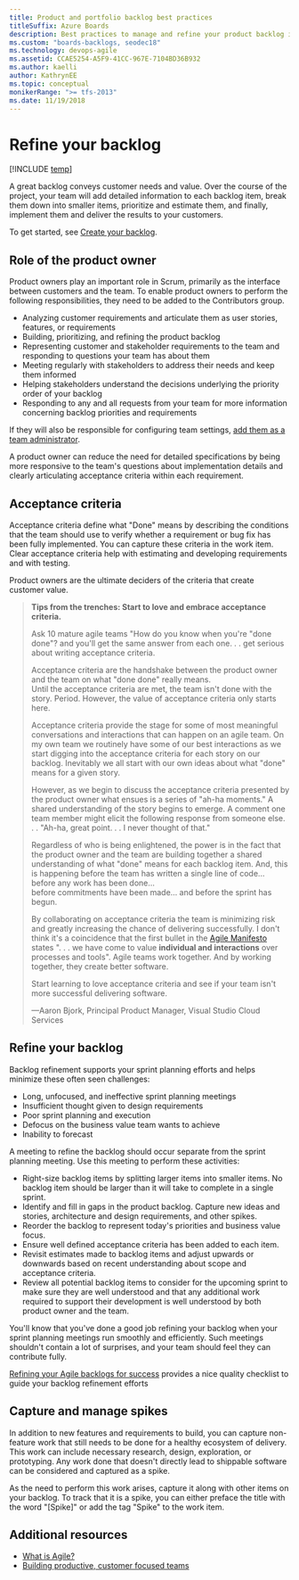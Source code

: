 ```yaml
---
title: Product and portfolio backlog best practices
titleSuffix: Azure Boards
description: Best practices to manage and refine your product backlog in Azure Boards & TFS
ms.custom: "boards-backlogs, seodec18"
ms.technology: devops-agile
ms.assetid: CCAE5254-A5F9-41CC-967E-7104BD36B932
ms.author: kaelli
author: KathrynEE
ms.topic: conceptual
monikerRange: ">= tfs-2013"
ms.date: 11/19/2018
---
```


# Refine your backlog

[!INCLUDE [temp](../includes/version-vsts-tfs-all-versions.md)]

A great backlog conveys customer needs and value. Over the course of the project, your team will add detailed
information to each backlog item, break them down into smaller items, prioritize and estimate them, and finally,
implement them and deliver the results to your customers.

To get started, see [Create your backlog](create-your-backlog.md).

<a name="product-owner-role"></a>

## Role of the product owner

Product owners play an important role in Scrum, primarily as the interface between customers and the team. To enable product owners to perform the following responsibilities, they need to be added to the Contributors group.

- Analyzing customer requirements and articulate them as user stories, features, or requirements
- Building, prioritizing, and refining the product backlog
- Representing customer and stakeholder requirements to the team and responding to questions your team has about them
- Meeting regularly with stakeholders to address their needs and keep them informed
- Helping stakeholders understand the decisions underlying the priority order of your backlog
- Responding to any and all requests from your team for more information concerning backlog priorities and requirements

If they will also be responsible for configuring team settings, [add them as a team administrator](../../organizations/settings/add-team-administrator.md).

A product owner can reduce the need for detailed specifications by being more responsive to the team's questions about implementation details and clearly articulating acceptance criteria within each requirement.

<a name="acceptance"></a>

## Acceptance criteria

Acceptance criteria define what "Done" means by describing the conditions that the team should use to verify whether a requirement or bug fix has been fully implemented. You can capture these criteria in the work item. Clear acceptance criteria help with estimating and developing requirements and with testing.

Product owners are the ultimate deciders of the criteria that create customer value.

> **Tips from the trenches: Start to love and embrace acceptance criteria.**
>
> Ask 10 mature agile teams "How do you know when you're "done done"?
> and you'll get the same answer from each one. . . get serious about writing acceptance criteria.
>
> Acceptance criteria are the handshake between the product owner and the team on what "done done" really means.  
> Until the acceptance criteria are met, the team isn't done with the story. Period.
> However, the value of acceptance criteria only starts here.
>
> Acceptance criteria provide the stage for some of most meaningful conversations and interactions
> that can happen on an agile team. On my own team we routinely have some of our best interactions as
> we start digging into the acceptance criteria for each story on our backlog.
> Inevitably we all start with our own ideas about what "done" means for a given story.
>
> However, as we begin to discuss the acceptance criteria presented by the product owner what
> ensues is a series of "ah-ha moments."
> A shared understanding of the story begins to emerge. A comment one team member might elicit
> the following response from someone else. . . "Ah-ha, great point. . . I never thought of that."
>
> Regardless of who is being enlightened, the power is in the fact that the product owner and
> the team are building together a shared understanding of what "done" means for each backlog item.
> And, this is happening before the team has written a single line of code&hellip; before any work has been done&hellip;  
> before commitments have been made&hellip; and before the sprint has begun.
>
> By collaborating on acceptance criteria the team is minimizing risk and greatly increasing the chance of delivering successfully.
> I don't think it's a coincidence that the first bullet in the
> [Agile Manifesto](https://agilemanifesto.org/) states ". . . we have come to value
> **individual and interactions** over processes and tools".
> Agile teams work together. And by working together, they create better software.
>
> Start learning to love acceptance criteria and see if your team isn't more successful delivering software.
>
> &mdash;Aaron Bjork, Principal Product Manager, Visual Studio Cloud Services

<a id="refine"> </a>

## Refine your backlog

Backlog refinement supports your sprint planning efforts and helps minimize these often seen challenges:

- Long, unfocused, and ineffective sprint planning meetings
- Insufficient thought given to design requirements
- Poor sprint planning and execution
- Defocus on the business value team wants to achieve
- Inability to forecast

A meeting to refine the backlog should occur separate from the sprint planning meeting. Use this meeting to perform these activities:

- Right-size backlog items by splitting larger items into smaller items. No backlog item should be larger than it will take to complete in a single sprint.
- Identify and fill in gaps in the product backlog. Capture new ideas and stories, architecture and design requirements, and other spikes.
- Reorder the backlog to represent today's priorities and business value focus.
- Ensure well defined acceptance criteria has been added to each item.
- Revisit estimates made to backlog items and adjust upwards or downwards based on recent understanding about scope and acceptance criteria.
- Review all potential backlog items to consider for the upcoming sprint to make sure they are well understood and that any additional work required to support their development is well understood by both product owner and the team.

You'll know that you've done a good job refining your backlog when your sprint planning meetings run smoothly and efficiently. Such meetings shouldn't contain a lot of surprises, and your team should feel they can contribute fully.

[Refining your Agile backlogs for success](https://www.batimes.com/robert-galen/grooming-your-agile-backlogs-for-success.html) provides a nice quality checklist to guide your backlog refinement efforts

<a name="spikes"></a>

## Capture and manage spikes

In addition to new features and requirements to build, you can capture non-feature work that still needs to be done for a healthy ecosystem of delivery. This work can include necessary research, design, exploration, or prototyping. Any work done that doesn't directly lead to shippable software can be considered and captured as a spike.

As the need to perform this work arises, capture it along with other items on your backlog. To track that it is a spike, you can either preface the title with the word "[Spike]" or add the tag "Spike" to the work item.

## Additional resources

- [What is Agile?](/azure/devops/learn/agile/what-is-agile)
- [Building productive, customer focused teams](/azure/devops/learn/agile/productive-teams)
